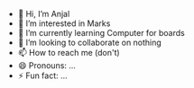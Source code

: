 - 👋 Hi, I’m Anjal
- 👀 I’m interested in Marks
- 🌱 I’m currently learning Computer for boards
- 💞️ I’m looking to collaborate on nothing 
- 📫 How to reach me (don't)
- 😄 Pronouns: ...
- ⚡ Fun fact: ...

<!---
AnjalCode/AnjalCode is a ✨ special ✨ repository because its `README.md` (this file) appears on your GitHub profile.
You can click the Preview link to take a look at your changes.
--->
